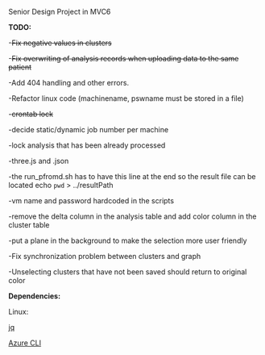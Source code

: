 Senior Design Project in MVC6

**TODO:**

-~~Fix negative values in clusters~~

-~~Fix overwriting of analysis records when uploading data to the same patient~~

-Add 404 handling and other errors.

-Refactor linux code (machinename, pswname must be stored in a file)

-~~crontab lock~~

-decide static/dynamic job number per machine

-lock analysis that has been already processed

-three.js and .json

-the run_pfromd.sh has to have this line at the end so the result file can be located
echo `pwd` > ../resultPath

-vm name and password hardcoded in the scripts

-remove the delta column in the analysis table and add color column in the cluster table

-put a plane in the background to make the selection more user friendly

-Fix synchronization problem between clusters and graph

-Unselecting clusters that have not been saved should return to original color

**Dependencies:**

Linux: 

[jq](https://stedolan.github.io/jq/)

[Azure CLI](https://azure.microsoft.com/en-us/documentation/articles/xplat-cli-install/)
